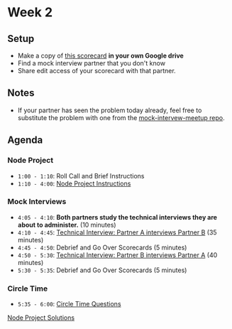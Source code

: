 # Week 2

## Setup
* Make a copy of [this scorecard][scorecard] **in your own Google drive**
* Find a mock interview partner that you don't know
* Share edit access of your scorecard with that partner.

## Notes
* If your partner has seen the problem today already, feel free to substitute the problem with one from the [mock-intervew-meetup repo][mock-interview-meetup-repo].

## Agenda

### Node Project
* `1:00 - 1:10`: Roll Call and Brief Instructions
* `1:10 - 4:00`: [Node Project Instructions][node-project]

### Mock Interviews
* `4:05 - 4:10`: **Both partners study the technical interviews they are about to administer.** (10 minutes)
* `4:10 - 4:45`: [Technical Interview: Partner A interviews Partner B][first-interview] (35 minutes)
* `4:45 - 4:50`: Debrief and Go Over Scorecards (5 minutes)
* `4:50 - 5:30`: [Technical Interview: Partner B interviews Partner A][second-interview]  (40 minutes)
* `5:30 - 5:35`: Debrief and Go Over Scorecards (5 minutes)


### Circle Time
* `5:35 - 6:00`: [Circle Time Questions][circle-time]


[Node Project Solutions][node-project-solutions]

<!-- Links -->
[scorecard]: https://docs.google.com/spreadsheets/d/1eFBnYk4NUdLMwc-P8eHLCgasHwvSKXWzJYHY9wiIQDQ/edit#gid=685176861
[mock-interview-meetup-repo]: https://github.com/appacademy/mock-interview-meetup/tree/master/days
[first-interview]: ./mock-interviews/first.md
[second-interview]: ./mock-interviews/second.md
[node-project]: ./chat-app-skeleton.zip?raw=true
[node-project-solutions]: https://github.com/Pklong/chat-app
[circle-time]: ./circle.md